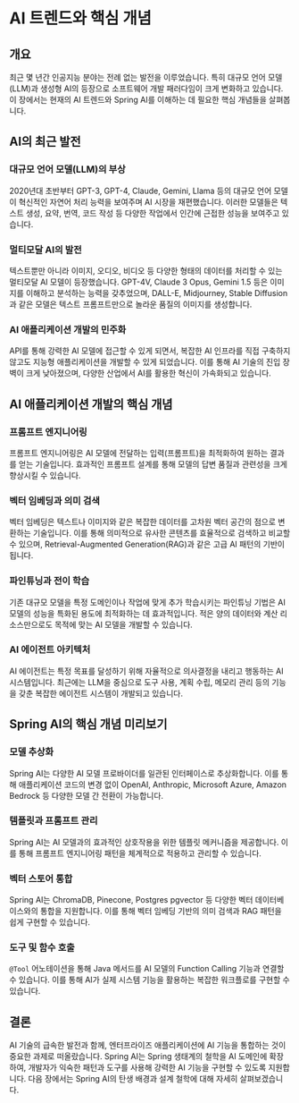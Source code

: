 # AI 트렌드와 핵심 개념

## 개요

최근 몇 년간 인공지능 분야는 전례 없는 발전을 이루었습니다. 특히 대규모 언어 모델(LLM)과 생성형 AI의 등장으로 소프트웨어 개발 패러다임이 크게 변화하고 있습니다. 이 장에서는 현재의 AI 트렌드와 Spring AI를 이해하는 데 필요한 핵심 개념들을 살펴봅니다.

## AI의 최근 발전

### 대규모 언어 모델(LLM)의 부상

2020년대 초반부터 GPT-3, GPT-4, Claude, Gemini, Llama 등의 대규모 언어 모델이 혁신적인 자연어 처리 능력을 보여주며 AI 시장을 재편했습니다. 이러한 모델들은 텍스트 생성, 요약, 번역, 코드 작성 등 다양한 작업에서 인간에 근접한 성능을 보여주고 있습니다.

### 멀티모달 AI의 발전

텍스트뿐만 아니라 이미지, 오디오, 비디오 등 다양한 형태의 데이터를 처리할 수 있는 멀티모달 AI 모델이 등장했습니다. GPT-4V, Claude 3 Opus, Gemini 1.5 등은 이미지를 이해하고 분석하는 능력을 갖추었으며, DALL-E, Midjourney, Stable Diffusion과 같은 모델은 텍스트 프롬프트만으로 놀라운 품질의 이미지를 생성합니다.

### AI 애플리케이션 개발의 민주화

API를 통해 강력한 AI 모델에 접근할 수 있게 되면서, 복잡한 AI 인프라를 직접 구축하지 않고도 지능형 애플리케이션을 개발할 수 있게 되었습니다. 이를 통해 AI 기술의 진입 장벽이 크게 낮아졌으며, 다양한 산업에서 AI를 활용한 혁신이 가속화되고 있습니다.

## AI 애플리케이션 개발의 핵심 개념

### 프롬프트 엔지니어링

프롬프트 엔지니어링은 AI 모델에 전달하는 입력(프롬프트)을 최적화하여 원하는 결과를 얻는 기술입니다. 효과적인 프롬프트 설계를 통해 모델의 답변 품질과 관련성을 크게 향상시킬 수 있습니다.

### 벡터 임베딩과 의미 검색

벡터 임베딩은 텍스트나 이미지와 같은 복잡한 데이터를 고차원 벡터 공간의 점으로 변환하는 기술입니다. 이를 통해 의미적으로 유사한 콘텐츠를 효율적으로 검색하고 비교할 수 있으며, Retrieval-Augmented Generation(RAG)과 같은 고급 AI 패턴의 기반이 됩니다.

### 파인튜닝과 전이 학습

기존 대규모 모델을 특정 도메인이나 작업에 맞게 추가 학습시키는 파인튜닝 기법은 AI 모델의 성능을 특화된 용도에 최적화하는 데 효과적입니다. 적은 양의 데이터와 계산 리소스만으로도 목적에 맞는 AI 모델을 개발할 수 있습니다.

### AI 에이전트 아키텍처

AI 에이전트는 특정 목표를 달성하기 위해 자율적으로 의사결정을 내리고 행동하는 AI 시스템입니다. 최근에는 LLM을 중심으로 도구 사용, 계획 수립, 메모리 관리 등의 기능을 갖춘 복잡한 에이전트 시스템이 개발되고 있습니다.

## Spring AI의 핵심 개념 미리보기

### 모델 추상화

Spring AI는 다양한 AI 모델 프로바이더를 일관된 인터페이스로 추상화합니다. 이를 통해 애플리케이션 코드의 변경 없이 OpenAI, Anthropic, Microsoft Azure, Amazon Bedrock 등 다양한 모델 간 전환이 가능합니다.

### 템플릿과 프롬프트 관리

Spring AI는 AI 모델과의 효과적인 상호작용을 위한 템플릿 메커니즘을 제공합니다. 이를 통해 프롬프트 엔지니어링 패턴을 체계적으로 적용하고 관리할 수 있습니다.

### 벡터 스토어 통합

Spring AI는 ChromaDB, Pinecone, Postgres pgvector 등 다양한 벡터 데이터베이스와의 통합을 지원합니다. 이를 통해 벡터 임베딩 기반의 의미 검색과 RAG 패턴을 쉽게 구현할 수 있습니다.

### 도구 및 함수 호출

`@Tool` 어노테이션을 통해 Java 메서드를 AI 모델의 Function Calling 기능과 연결할 수 있습니다. 이를 통해 AI가 실제 시스템 기능을 활용하는 복잡한 워크플로를 구현할 수 있습니다.

## 결론

AI 기술의 급속한 발전과 함께, 엔터프라이즈 애플리케이션에 AI 기능을 통합하는 것이 중요한 과제로 떠올랐습니다. Spring AI는 Spring 생태계의 철학을 AI 도메인에 확장하여, 개발자가 익숙한 패턴과 도구를 사용해 강력한 AI 기능을 구현할 수 있도록 지원합니다. 다음 장에서는 Spring AI의 탄생 배경과 설계 철학에 대해 자세히 살펴보겠습니다.